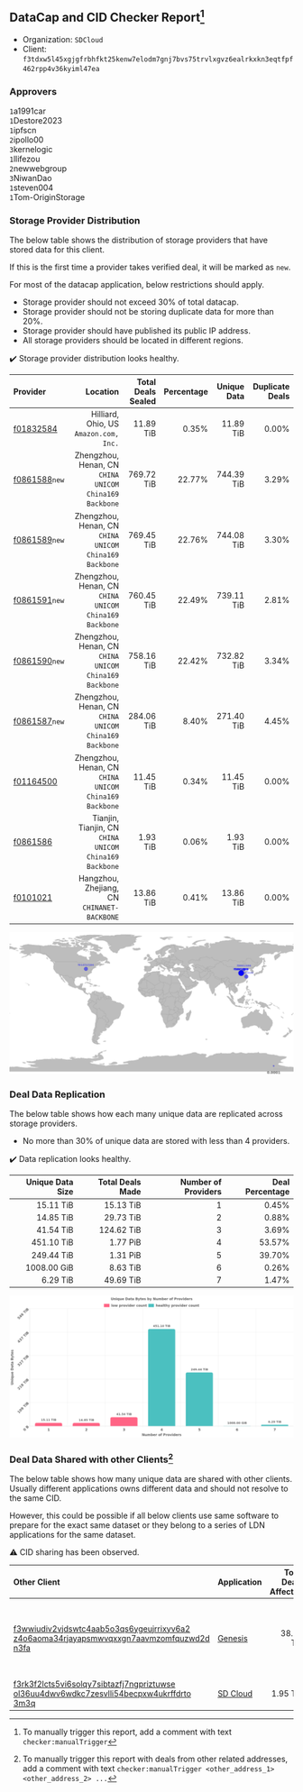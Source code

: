 ## DataCap and CID Checker Report[^1]
 - Organization: `SDCloud`
 - Client: `f3tdxw5l45xgjgfrbhfkt25kenw7elodm7gnj7bvs75trvlxgvz6ealrkxkn3eqtfpf462rpp4v36kyiml47ea`
### Approvers
`1`a1991car<br/>`1`Destore2023<br/>`1`ipfscn<br/>`2`ipollo00<br/>`3`kernelogic<br/>`1`llifezou<br/>`2`newwebgroup<br/>`3`NiwanDao<br/>`1`steven004<br/>`1`Tom-OriginStorage

### Storage Provider Distribution
The below table shows the distribution of storage providers that have stored data for this client.

If this is the first time a provider takes verified deal, it will be marked as `new`.

For most of the datacap application, below restrictions should apply.
 - Storage provider should not exceed 30% of total datacap.
 - Storage provider should not be storing duplicate data for more than 20%.
 - Storage provider should have published its public IP address.
 - All storage providers should be located in different regions.

✔️ Storage provider distribution looks healthy.

| Provider                                                  |                                                  Location | Total Deals Sealed | Percentage | Unique Data | Duplicate Deals |
| :-------------------------------------------------------- | --------------------------------------------------------: | -----------------: | ---------: | ----------: | --------------: |
| [f01832584](https://filfox.info/en/address/f01832584)     |                 Hilliard, Ohio, US<br/>`Amazon.com, Inc.` |          11.89 TiB |      0.35% |   11.89 TiB |           0.00% |
| [f0861588](https://filfox.info/en/address/f0861588)`new`  | Zhengzhou, Henan, CN<br/>`CHINA UNICOM China169 Backbone` |         769.72 TiB |     22.77% |  744.39 TiB |           3.29% |
| [f0861589](https://filfox.info/en/address/f0861589)`new`  | Zhengzhou, Henan, CN<br/>`CHINA UNICOM China169 Backbone` |         769.45 TiB |     22.76% |  744.08 TiB |           3.30% |
| [f0861591](https://filfox.info/en/address/f0861591)`new`  | Zhengzhou, Henan, CN<br/>`CHINA UNICOM China169 Backbone` |         760.45 TiB |     22.49% |  739.11 TiB |           2.81% |
| [f0861590](https://filfox.info/en/address/f0861590)`new`  | Zhengzhou, Henan, CN<br/>`CHINA UNICOM China169 Backbone` |         758.16 TiB |     22.42% |  732.82 TiB |           3.34% |
| [f0861587](https://filfox.info/en/address/f0861587)`new`  | Zhengzhou, Henan, CN<br/>`CHINA UNICOM China169 Backbone` |         284.06 TiB |      8.40% |  271.40 TiB |           4.45% |
| [f01164500](https://filfox.info/en/address/f01164500)     | Zhengzhou, Henan, CN<br/>`CHINA UNICOM China169 Backbone` |          11.45 TiB |      0.34% |   11.45 TiB |           0.00% |
| [f0861586](https://filfox.info/en/address/f0861586)       | Tianjin, Tianjin, CN<br/>`CHINA UNICOM China169 Backbone` |           1.93 TiB |      0.06% |    1.93 TiB |           0.00% |
| [f0101021](https://filfox.info/en/address/f0101021)       |            Hangzhou, Zhejiang, CN<br/>`CHINANET-BACKBONE` |          13.86 TiB |      0.41% |   13.86 TiB |           0.00% |

<img src="https://raw.githubusercontent.com/data-preservation-programs/filplus-checker-assets/main/filecoin-project/filecoin-plus-large-datasets/issues/260/1690446032845.png"/>

### Deal Data Replication
The below table shows how each many unique data are replicated across storage providers.

- No more than 30% of unique data are stored with less than 4 providers.

✔️ Data replication looks healthy.

| Unique Data Size | Total Deals Made | Number of Providers | Deal Percentage |
| ---------------: | ---------------: | ------------------: | --------------: |
|        15.11 TiB |        15.13 TiB |                   1 |           0.45% |
|        14.85 TiB |        29.73 TiB |                   2 |           0.88% |
|        41.54 TiB |       124.62 TiB |                   3 |           3.69% |
|       451.10 TiB |         1.77 PiB |                   4 |          53.57% |
|       249.44 TiB |         1.31 PiB |                   5 |          39.70% |
|      1008.00 GiB |         8.63 TiB |                   6 |           0.26% |
|         6.29 TiB |        49.69 TiB |                   7 |           1.47% |

<img src="https://raw.githubusercontent.com/data-preservation-programs/filplus-checker-assets/main/filecoin-project/filecoin-plus-large-datasets/issues/260/1690446033572.png"/>

### Deal Data Shared with other Clients[^3]
The below table shows how many unique data are shared with other clients.
Usually different applications owns different data and should not resolve to the same CID.

However, this could be possible if all below clients use same software to prepare for the exact same dataset or they belong to a series of LDN applications for the same dataset.

⚠️ CID sharing has been observed.

| Other Client                                                                                                                                                                                                              | Application                                                                                 | Total Deals Affected | Unique CIDs | Approvers                                                                                                       |
| :------------------------------------------------------------------------------------------------------------------------------------------------------------------------------------------------------------------------ | :------------------------------------------------------------------------------------------ | -------------------: | ----------: | :-------------------------------------------------------------------------------------------------------------- |
| [f3wwiudiv2vjdswtc4aab5o3qs6ygeujrrixyv6a2<br/>z4o6aoma34rjayapsmwvqxxgn7aavmzomfquzwd2d<br/>n3fa](https://filfox.info/en/address/f3wwiudiv2vjdswtc4aab5o3qs6ygeujrrixyv6a2z4o6aoma34rjayapsmwvqxxgn7aavmzomfquzwd2dn3fa) | [Genesis](https://github.com/filecoin-project/filecoin-plus-client-onboarding/issues/1700)  |            38.78 TiB |       6,890 | `1`Aifabot-Cloud<br/>`1`AthSmith<br/>`2`BobbyChoii<br/>`1`Casey-PG<br/>`1`Meibuy<br/>`1`Suyanj<br/>`2`TakiChain |
| [f3rk3f2lcts5vi6solqy7sibtazfj7ngpriztuwse<br/>ol36uu4dwv6wdkc7zesvlli54becpxw4ukrffdrto<br/>3m3q](https://filfox.info/en/address/f3rk3f2lcts5vi6solqy7sibtazfj7ngpriztuwseol36uu4dwv6wdkc7zesvlli54becpxw4ukrffdrto3m3q) | [SD Cloud](https://github.com/filecoin-project/filecoin-plus-client-onboarding/issues/1374) |             1.95 TiB |         250 |                                                                                                                 |

[^1]: To manually trigger this report, add a comment with text `checker:manualTrigger`

[^2]: Deals from those addresses are combined into this report as they are specified with `checker:manualTrigger`

[^3]: To manually trigger this report with deals from other related addresses, add a comment with text `checker:manualTrigger <other_address_1> <other_address_2> ...`
